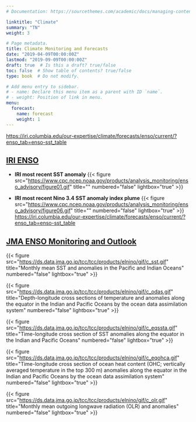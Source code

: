 ```yaml
---
# Documentation: https://sourcethemes.com/academic/docs/managing-content/

linktitle: "Climate"
summary: "TN"
weight: 3

# Page metadata.
title: Climate Monitoring and Forecasts
date: "2019-04-09T00:00:00Z"
lastmod: "2019-09-09T00:00:00Z"
draft: true  # Is this a draft? true/false
toc: false  # Show table of contents? true/false
type: book  # Do not modify.

# Add menu entry to sidebar.
# - name: Declare this menu item as a parent with ID `name`.
# - weight: Position of link in menu.
menu:
  forecast:
    name: forecast
    weight: 1
---
```


https://iri.columbia.edu/our-expertise/climate/forecasts/enso/current/?enso_tab=enso-sst_table


## [IRI ENSO](https://iri.columbia.edu/our-expertise/climate/forecasts/enso/current/)

* **IRI most recent SST anomaly**
{{< figure src="https://www.cpc.ncep.noaa.gov/products/analysis_monitoring/enso_advisory/figure01.gif" title="" numbered="false" lightbox="true" >}}

* **IRI most recent Nino 3.4 SST anomaly index plume**
{{< figure src="https://www.cpc.ncep.noaa.gov/products/analysis_monitoring/enso_advisory/figure06.gif" title="" numbered="false" lightbox="true" >}}
https://iri.columbia.edu/our-expertise/climate/forecasts/enso/current/?enso_tab=enso-sst_table

## [JMA ENSO Monitoring and Outlook](https://ds.data.jma.go.jp/tcc/tcc/products/elnino/elmonout.html)

{{< figure src="https://ds.data.jma.go.jp/tcc/tcc/products/elnino/gif/c_sst.gif" title="Monthly mean SST and anomalies in the Pacific and Indian Oceans" numbered="false" lightbox="true" >}}

{{< figure src="https://ds.data.jma.go.jp/tcc/tcc/products/elnino/gif/c_odas.gif" title="Depth-longitude cross sections of temperature and anomalies along the equator in the Indian and Pacific Oceans by the ocean data assimilation system" numbered="false" lightbox="true" >}}

{{< figure src="https://ds.data.jma.go.jp/tcc/tcc/products/elnino/gif/c_eqssta.gif" title="Time-longitude cross section of SST anomalies along the equator in the Indian and Pacific Oceans" numbered="false" lightbox="true" >}}

{{< figure src="https://ds.data.jma.go.jp/tcc/tcc/products/elnino/gif/c_eqohca.gif" title="Time-longitude cross section of ocean heat content (OHC; vertically averaged temperature in the top 300 m) anomalies along the equator in the Indian and Pacific Oceans by the ocean data assimilation system" numbered="false" lightbox="true" >}}

{{< figure src="https://ds.data.jma.go.jp/tcc/tcc/products/elnino/gif/c_olr.gif" title="Monthly mean outgoing longwave radiation (OLR) and anomalies" numbered="false" lightbox="true" >}}


